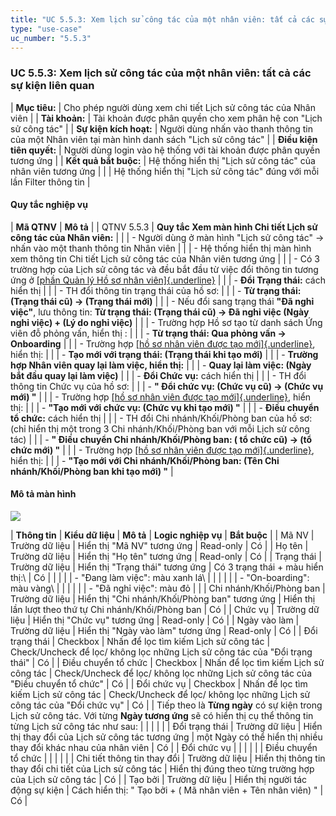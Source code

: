 ```yaml
---
title: "UC 5.5.3: Xem lịch sử công tác của một nhân viên: tất cả các sự kiện liên quan"
type: "use-case"
uc_number: "5.5.3"
---
```


### UC 5.5.3: Xem lịch sử công tác của một nhân viên: tất cả các sự kiện liên quan

| **Mục tiêu:** | Cho phép người dùng xem chi tiết Lịch sử công tác của Nhân viên |
| **Tài khoản:** | Tài khoản được phân quyền cho xem phân hệ con "Lịch sử công tác" |
| **Sự kiện kích hoạt:** | Người dùng nhấn vào thanh thông tin của một Nhân viên tại màn hình danh sách "Lịch sử công tác" |
| **Điều kiện tiên quyết:** | Người dùng login vào hệ thống với tài khoản được phân quyền tương ứng |
| **Kết quả bắt buộc:** | Hệ thống hiển thị "Lịch sử công tác" của nhân viên tương ứng |
|  | Hệ thống hiển thị "Lịch sử công tác" đúng với mỗi lần Filter thông tin |

#### Quy tắc nghiệp vụ

| **Mã QTNV** | **Mô tả** |
| QTNV 5.5.3 | **Quy tắc Xem màn hình Chi tiết Lịch sử công tác của Nhân viên:** |
|  | - Người dùng ở màn hình "Lịch sử công tác" -\> nhấn vào một thanh thông tin Nhân viên |
|  | - Hệ thống hiển thị màn hình xem thông tin Chi tiết Lịch sử công tác của Nhân viên tương ứng |
|  | - Có 3 trường hợp của Lịch sử công tác và đều bắt đầu từ việc đổi thông tin tương ứng ở [[phần Quản lý Hồ sơ nhân viên]{.underline}](#uc-5.1.6-chỉnh-sửa-thông-tin-của-một-hồ-sơ-nhân-viên) |
|  | - **Đổi Trạng thái:** cách hiển thị |
|  | - TH đổi thông tin trạng thái của hồ sơ: |
|  | - **Từ trạng thái: (Trạng thái cũ) -\> (Trạng thái mới)** |
|  | - Nếu đổi sang trạng thái **"Đã nghỉ việc"**, lưu thông tin: **Từ trạng thái: (Trạng thái cũ) -\> Đã nghỉ việc (Ngày nghỉ việc) + (Lý do nghỉ việc)** |
|  | - Trường hợp Hồ sơ tạo từ danh sách Ứng viên đỗ phỏng vấn, hiển thị : |
|  | - **Từ trạng thái: Qua phỏng vấn -\> Onboarding** |
|  | - Trường hợp [[hồ sơ nhân viên được tạo mới]{.underline}](#uc-5.1.4-tạo-mới-một-hồ-sơ-nhân-viên), hiển thị: |
|  | - **Tạo mới với trạng thái: (Trạng thái khi tạo mới)** |
|  | - **Trường hợp Nhân viên quay lại làm việc, hiển thị:** |
|  | - **Quay lại làm việc: (Ngày bắt đầu quay lại làm việc)** |
|  | - **Đổi Chức vụ:** cách hiển thị |
|  | - TH đổi thông tin Chức vụ của hồ sơ: |
|  | - **" Đổi chức vụ: (Chức vụ cũ) -\> (Chức vụ mới) "** |
|  | - Trường hợp [[hồ sơ nhân viên được tạo mới]{.underline}](#uc-5.1.4-tạo-mới-một-hồ-sơ-nhân-viên), hiển thị: |
|  | - **"Tạo mới với chức vụ: (Chức vụ khi tạo mới) "** |
|  | - **Điều chuyển tổ chức:** cách hiển thị |
|  | - TH đổi Chi nhánh/Khối/Phòng ban của hồ sơ: (chỉ hiển thị một trong 3 Chi nhánh/Khối/Phòng ban với mỗi Lịch sử công tác) |
|  | - **" Điều chuyển Chi nhánh/Khối/Phòng ban: ( tổ chức cũ) -\> (tổ chức mới) "** |
|  | - Trường hợp [[hồ sơ nhân viên được tạo mới]{.underline}](#uc-5.1.4-tạo-mới-một-hồ-sơ-nhân-viên), hiển thị: |
|  | - **"Tạo mới với Chi nhánh/Khối/Phòng ban: (Tên Chi nhánh/Khối/Phòng ban khi tạo mới) "** |

#### Mô tả màn hình

![](media/image107.png)

| **Thông tin** | **Kiểu dữ liệu** | **Mô tả** | **Logic nghiệp vụ** | **Bắt buộc** |
| Mã NV | Trường dữ liệu | Hiển thị "Mã NV" tương ứng | Read-only | Có |
| Họ tên | Trường dữ liệu | Hiển thị "Họ tên" tương ứng | Read-only | Có |
| Trạng thái | Trường dữ liệu | Hiển thị "Trạng thái" tương ứng | Có 3 trạng thái + màu hiển thị:\ | Có |
|  |  |  | - "Đang làm việc": màu xanh lá\ |  |
|  |  |  | - "On-boarding": màu vàng\ |  |
|  |  |  | - "Đã nghỉ việc": màu đỏ |  |
| Chi nhánh/Khối/Phòng ban | Trường dữ liệu | Hiển thị "Chi nhánh/Khối/Phòng ban" tương ứng | Hiển thị lần lượt theo thứ tự Chi nhánh/Khối/Phòng ban | Có |
| Chức vụ | Trường dữ liệu | Hiển thị "Chức vụ" tương ứng | Read-only | Có |
| Ngày vào làm | Trường dữ liệu | Hiển thị "Ngày vào làm" tương ứng | Read-only | Có |
| Đổi trạng thái | Checkbox | Nhấn để lọc tìm kiếm Lịch sử công tác | Check/Uncheck để lọc/ không lọc những Lịch sử công tác của "Đổi trạng thái" | Có |
| Điều chuyển tổ chức | Checkbox | Nhấn để lọc tìm kiếm Lịch sử công tác | Check/Uncheck để lọc/ không lọc những Lịch sử công tác của "Điều chuyển tổ chức" | Có |
| Đổi chức vụ | Checkbox | Nhấn để lọc tìm kiếm Lịch sử công tác | Check/Uncheck để lọc/ không lọc những Lịch sử công tác của "Đổi chức vụ" | Có |
| Tiếp theo là **Từng ngày** có sự kiện trong Lịch sử công tác. Với từng **Ngày tương ứng** sẽ có hiển thị cụ thể thông tin từng Lịch sử công tác như sau: |  |  |  |  |
| Đổi trạng thái | Trường dữ liệu | Hiển thị thay đổi của Lịch sử công tác tương ứng | một Ngày có thể hiển thị nhiều thay đổi khác nhau của nhân viên | Có |
| Đổi chức vụ |  |  |  |  |
| Điều chuyển tổ chức |  |  |  |  |
| Chi tiết thông tin thay đổi | Trường dữ liệu | Hiển thị thông tin thay đổi chi tiết của Lịch sử công tác | Hiển thị đúng theo từng trường hợp của Lịch sử công tác | Có |
| Tạo bởi | Trường dữ liệu | Hiển thị người tác động sự kiện | Cách hiển thị: " Tạo bởi + ( Mã nhân viên + Tên nhân viên) " | Có |
